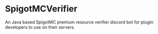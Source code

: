 # SpigotMCVerifier
An Java based SpigotMC premium resource verifier discord bot for plugin developers to use on their servers.
